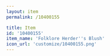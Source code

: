 ```yaml
---
layout: item
permalink: /10400155

title: Item
id: '10400155'
item_name: 'Folklore Herder''s Blush'
icon_url: 'customize/10400155.png'
---
```

